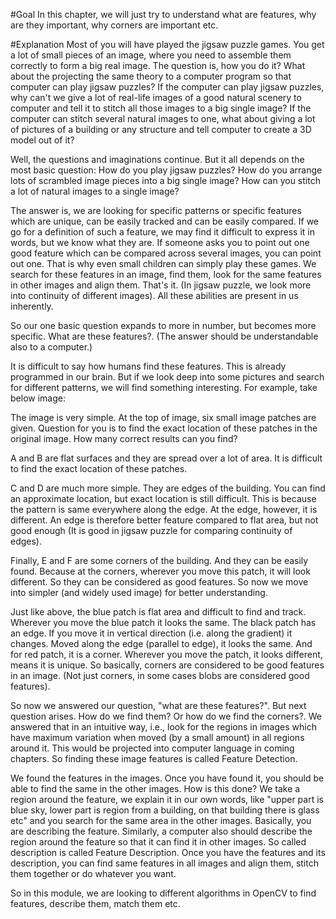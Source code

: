 #Goal
In this chapter, we will just try to understand what are features, why are they important, why corners are important etc.

#Explanation
Most of you will have played the jigsaw puzzle games. You get a lot of small pieces of an image, where you need to assemble them correctly to form a big real image. The question is, how you do it? What about the projecting the same theory to a computer program so that computer can play jigsaw puzzles? If the computer can play jigsaw puzzles, why can't we give a lot of real-life images of a good natural scenery to computer and tell it to stitch all those images to a big single image? If the computer can stitch several natural images to one, what about giving a lot of pictures of a building or any structure and tell computer to create a 3D model out of it?

Well, the questions and imaginations continue. But it all depends on the most basic question: How do you play jigsaw puzzles? How do you arrange lots of scrambled image pieces into a big single image? How can you stitch a lot of natural images to a single image?

The answer is, we are looking for specific patterns or specific features which are unique, can be easily tracked and can be easily compared. If we go for a definition of such a feature, we may find it difficult to express it in words, but we know what they are. If someone asks you to point out one good feature which can be compared across several images, you can point out one. That is why even small children can simply play these games. We search for these features in an image, find them, look for the same features in other images and align them. That's it. (In jigsaw puzzle, we look more into continuity of different images). All these abilities are present in us inherently.

So our one basic question expands to more in number, but becomes more specific. What are these features?. (The answer should be understandable also to a computer.)

It is difficult to say how humans find these features. This is already programmed in our brain. But if we look deep into some pictures and search for different patterns, we will find something interesting. For example, take below image:


The image is very simple. At the top of image, six small image patches are given. Question for you is to find the exact location of these patches in the original image. How many correct results can you find?

A and B are flat surfaces and they are spread over a lot of area. It is difficult to find the exact location of these patches.

C and D are much more simple. They are edges of the building. You can find an approximate location, but exact location is still difficult. This is because the pattern is same everywhere along the edge. At the edge, however, it is different. An edge is therefore better feature compared to flat area, but not good enough (It is good in jigsaw puzzle for comparing continuity of edges).

Finally, E and F are some corners of the building. And they can be easily found. Because at the corners, wherever you move this patch, it will look different. So they can be considered as good features. So now we move into simpler (and widely used image) for better understanding.

Just like above, the blue patch is flat area and difficult to find and track. Wherever you move the blue patch it looks the same. The black patch has an edge. If you move it in vertical direction (i.e. along the gradient) it changes. Moved along the edge (parallel to edge), it looks the same. And for red patch, it is a corner. Wherever you move the patch, it looks different, means it is unique. So basically, corners are considered to be good features in an image. (Not just corners, in some cases blobs are considered good features).

So now we answered our question, "what are these features?". But next question arises. How do we find them? Or how do we find the corners?. We answered that in an intuitive way, i.e., look for the regions in images which have maximum variation when moved (by a small amount) in all regions around it. This would be projected into computer language in coming chapters. So finding these image features is called Feature Detection.

We found the features in the images. Once you have found it, you should be able to find the same in the other images. How is this done? We take a region around the feature, we explain it in our own words, like "upper part is blue sky, lower part is region from a building, on that building there is glass etc" and you search for the same area in the other images. Basically, you are describing the feature. Similarly, a computer also should describe the region around the feature so that it can find it in other images. So called description is called Feature Description. Once you have the features and its description, you can find same features in all images and align them, stitch them together or do whatever you want.

So in this module, we are looking to different algorithms in OpenCV to find features, describe them, match them etc.